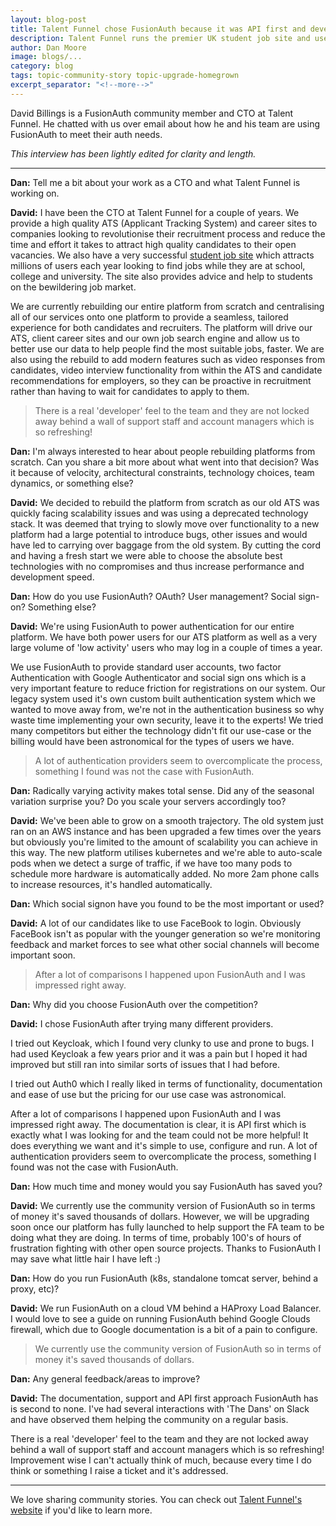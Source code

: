 ```yaml
---
layout: blog-post
title: Talent Funnel chose FusionAuth because it was API first and developer friendly
description: Talent Funnel runs the premier UK student job site and uses FusionAuth for their auth needs, including MFA, social sign-on and registration.
author: Dan Moore
image: blogs/...
category: blog
tags: topic-community-story topic-upgrade-homegrown
excerpt_separator: "<!--more-->"
---
```


David Billings is a FusionAuth community member and CTO at Talent Funnel. He chatted with us over email about how he and his team are using FusionAuth to meet their auth needs. 

<!--more-->

*This interview has been lightly edited for clarity and length.*

-------

**Dan:** Tell me a bit about your work as a CTO and what Talent Funnel is working on.

**David:** I have been the CTO at Talent Funnel for a couple of years. We provide a high quality ATS (Applicant Tracking System) and career sites to companies looking to revolutionise their recruitment process and reduce the time and effort it takes to attract high quality candidates to their open vacancies. We also have a very successful [student job site](https://www.e4s.co.uk) which attracts millions of users each year looking to find jobs while they are at school, college and university. The site also provides advice and help to students on the bewildering job market.

We are currently rebuilding our entire platform from scratch and centralising all of our services onto one platform to provide a seamless, tailored experience for both candidates and recruiters. The platform will drive our ATS, client career sites and our own job search engine and allow us to better use our data to help people find the most suitable jobs, faster. We are also using the rebuild to add modern features such as video responses from candidates, video interview functionality from within the ATS and candidate recommendations for employers, so they can be proactive in recruitment rather than having to wait for candidates to apply to them.

> There is a real 'developer' feel to the team and they are not locked away behind a wall of support staff and account managers which is so refreshing!

**Dan:** I'm always interested to hear about people rebuilding platforms from scratch. Can you share a bit more about what went into that decision? Was it because of velocity, architectural constraints, technology choices, team dynamics, or something else?

**David:** We decided to rebuild the platform from scratch as our old ATS was quickly facing scalability issues and was using a deprecated technology stack. It was deemed that trying to slowly move over functionality to a new platform had a large potential to introduce bugs, other issues and would have led to carrying over baggage from the old system. By cutting the cord and having a fresh start we were able to choose the absolute best technologies with no compromises and thus increase performance and development speed.

**Dan:** How do you use FusionAuth? OAuth? User management? Social sign-on? Something else?

**David:** We're using FusionAuth to power authentication for our entire platform. We have both power users for our ATS platform as well as a very large volume of 'low activity' users who may log in a couple of times a year. 

We use FusionAuth to provide standard user accounts, two factor Authentication with Google Authenticator and social sign ons which is a very important feature to reduce friction for registrations on our system. Our legacy system used it's own custom built authentication system which we wanted to move away from, we're not in the authentication business so why waste time implementing your own security, leave it to the experts! We tried many competitors but either the technology didn't fit our use-case or the billing would have been astronomical for the types of users we have.

> A lot of authentication providers seem to overcomplicate the process, something I found was not the case with FusionAuth.

**Dan:** Radically varying activity makes total sense. Did any of the seasonal variation surprise you? Do you scale your servers accordingly too?

**David:** We've been able to grow on a smooth trajectory. The old system just ran on an AWS instance and has been  upgraded a few times over the years but obviously you're limited to the amount of scalability you can achieve in this way. The new platform utilises kubernetes and we're able to auto-scale pods when we detect a surge of traffic, if we have too many pods to schedule more hardware is automatically added. No more 2am phone calls to increase resources, it's handled automatically. 

**Dan:** Which social signon have you found to be the most important or used?

**David:** A lot of our candidates like to use FaceBook to login. Obviously FaceBook isn't as popular with the younger generation so we're monitoring feedback and market forces to see what other social channels will become important soon.  

> After a lot of comparisons I happened upon FusionAuth and I was impressed right away. 

**Dan:** Why did you choose FusionAuth over the competition?

**David:** I chose FusionAuth after trying many different providers. 

I tried out Keycloak, which I found very clunky to use and prone to bugs. I had used Keycloak a few years prior and it was a pain but I hoped it had improved but still ran into similar sorts of issues that I had before. 

I tried out Auth0 which I really liked in terms of functionality, documentation and ease of use but the pricing for our use case was astronomical. 

After a lot of comparisons I happened upon FusionAuth and I was impressed right away. The documentation is clear, it is API first which is exactly what I was looking for and the team could not be more helpful! It does everything we want and it's simple to use, configure and run. A lot of authentication providers seem to overcomplicate the process, something I found was not the case with FusionAuth.

**Dan:** How much time and money would you say FusionAuth has saved you?

**David:** We currently use the community version of FusionAuth so in terms of money it's saved thousands of dollars. However, we will be upgrading soon once our platform has fully launched to help support the FA team to be doing what they are doing. In terms of time, probably 100's of hours of frustration fighting with other open source projects. Thanks to FusionAuth I may save what little hair I have left :)

**Dan:** How do you run FusionAuth (k8s, standalone tomcat server, behind a proxy, etc)?

**David:** We run FusionAuth on a cloud VM behind a HAProxy Load Balancer. I would love to see a guide on running FusionAuth behind Google Clouds firewall, which due to Google documentation is a bit of a pain to configure. 

> We currently use the community version of FusionAuth so in terms of money it's saved thousands of dollars. 

**Dan:** Any general feedback/areas to improve?

**David:** The documentation, support and API first approach FusionAuth has is second to none. I've had several interactions with 'The Dans' on Slack and have observed them helping the community on a regular basis. 

There is a real 'developer' feel to the team and they are not locked away behind a wall of support staff and account managers which is so refreshing! Improvement wise I can't actually think of much, because every time I do think or something I raise a ticket and it's addressed. 

-------

We love sharing community stories. You can check out [Talent Funnel's website](https://www.talent-funnel.com/) if you'd like to learn more. 
